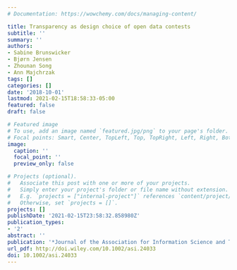 ```yaml
---
# Documentation: https://wowchemy.com/docs/managing-content/

title: Transparency as design choice of open data contests
subtitle: ''
summary: ''
authors:
- Sabine Brunswicker
- Bjørn Jensen
- Zhounan Song
- Ann Majchrzak
tags: []
categories: []
date: '2018-10-01'
lastmod: 2021-02-15T18:58:33-05:00
featured: false
draft: false

# Featured image
# To use, add an image named `featured.jpg/png` to your page's folder.
# Focal points: Smart, Center, TopLeft, Top, TopRight, Left, Right, BottomLeft, Bottom, BottomRight.
image:
  caption: ''
  focal_point: ''
  preview_only: false

# Projects (optional).
#   Associate this post with one or more of your projects.
#   Simply enter your project's folder or file name without extension.
#   E.g. `projects = ["internal-project"]` references `content/project/deep-learning/index.md`.
#   Otherwise, set `projects = []`.
projects: []
publishDate: '2021-02-15T23:58:32.858980Z'
publication_types:
- '2'
abstract: ''
publication: '*Journal of the Association for Information Science and Technology*'
url_pdf: http://doi.wiley.com/10.1002/asi.24033
doi: 10.1002/asi.24033
---
```


